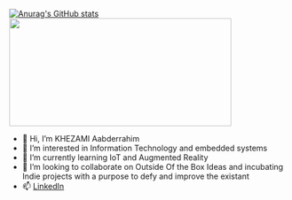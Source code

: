[![Anurag's GitHub stats](https://github-readme-stats.vercel.app/api?username=khezami-0903&show_icons=true&theme=onedark)](https://github.com/khezami-0903/github-readme-stats)    &nbsp; &nbsp; &nbsp; &nbsp; &nbsp;           <img src="https://user-images.githubusercontent.com/40064496/120735130-6c9e2300-c4c0-11eb-8346-94429163466a.gif" width="400" height="195">

- 👋 Hi, I’m KHEZAMI Aabderrahim
- 👀 I’m interested in Information Technology and embedded systems
- 🌱 I’m currently learning IoT and Augmented Reality
- 💞️ I’m looking to collaborate on Outside Of the Box Ideas and incubating Indie projects with a purpose to defy and improve the existant 
- 📫 [LinkedIn](https://www.linkedin.com/in/khezami-abderrahim)

<!---
OLiNARCHIA/OLiNARCHIA is a ✨ special ✨ repository because its `README.md` (this file) appears on your GitHub profile.
You can click the Preview link to take a look at your changes.
--->
